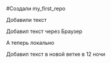 ﻿#Создали my_first_repo

Добавили текст

Добавил текст через Браузер

А теперь локально

Добавил текст в новой ветке в 12 ночи 